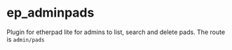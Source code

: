 ep_adminpads
===========

Plugin for etherpad lite for admins to list, search and delete pads. The route is `admin/pads`

